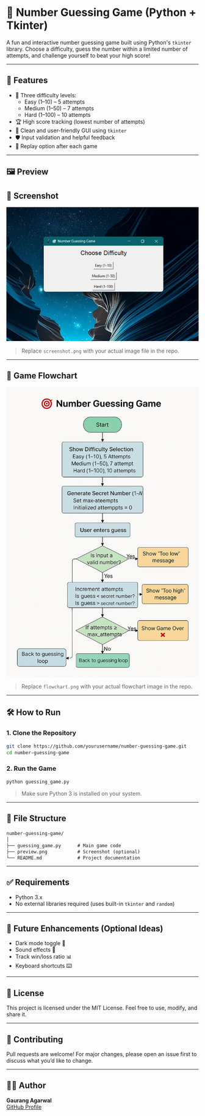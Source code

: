 
# 🎯 Number Guessing Game (Python + Tkinter)

A fun and interactive number guessing game built using Python's `tkinter` library. Choose a difficulty, guess the number within a limited number of attempts, and challenge yourself to beat your high score!

---

## 🚀 Features

- 🧠 Three difficulty levels:
  - Easy (1–10) – 5 attempts
  - Medium (1–50) – 7 attempts
  - Hard (1–100) – 10 attempts
- 🏆 High score tracking (lowest number of attempts)
- 🎨 Clean and user-friendly GUI using `tkinter`
- 🛡️ Input validation and helpful feedback
- 🔁 Replay option after each game

---

## 🖼️ Preview

## 📸 Screenshot

![Game Screenshot](screenshot.png)

> Replace `screenshot.png` with your actual image file in the repo.

---

## 🔁 Game Flowchart

![Game Flowchart](flowchart.png)

> Replace `flowchart.png` with your actual flowchart image in the repo.



---

## 🛠️ How to Run

### 1. Clone the Repository
```bash
git clone https://github.com/yourusername/number-guessing-game.git
cd number-guessing-game
```

### 2. Run the Game
```bash
python guessing_game.py
```

> Make sure Python 3 is installed on your system.

---

## 📂 File Structure

```
number-guessing-game/
│
├── guessing_game.py      # Main game code
├── preview.png           # Screenshot (optional)
└── README.md             # Project documentation
```

---

## ✅ Requirements

- Python 3.x
- No external libraries required (uses built-in `tkinter` and `random`)

---

## 📌 Future Enhancements (Optional Ideas)

- Dark mode toggle 🌙
- Sound effects 🎵
- Track win/loss ratio 📊
- Keyboard shortcuts ⌨️

---

## 📄 License

This project is licensed under the MIT License. Feel free to use, modify, and share it.

---

## 🤝 Contributing

Pull requests are welcome! For major changes, please open an issue first to discuss what you’d like to change.

---

## 🙋‍♂️ Author

**Gaurang Agarwal**  
[GitHub Profile](https://github.com/yourusername)
